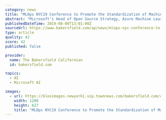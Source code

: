 ```yaml
---
category: news
title: "MLOps NYC19 Conference to Promote the Standardization of Machine Learning Operations for Real World Data Science Applications"
abstract: "Microsoft’s Head of Open Source Strategy, Azure Machine Learning and Kubeflow Co-Founder, David Aronchick said, “The number one challenge to harnessing the power of ML today is bringing models to production. To address this challenge and help speed the ..."
publishedDateTime: 2019-08-06T13:01:00Z
sourceUrl: https://www.bakersfield.com/ap/news/mlops-nyc-conference-to-promote-the-standardization-of-machine-learning/article_1cb142a5-8bf6-518f-867b-dc6c4d30db6b.html
type: article
quality: 42
score: 42
published: false

provider:
  name: The Bakersfield Californian
  id: bakersfield.com

topics:
  - AI
  - Microsoft AI

images:
  - url: https://bloximages.newyork1.vip.townnews.com/bakersfield.com/content/tncms/assets/v3/editorial/9/bf/9bfe158c-5813-5058-8821-fef9627f31ef/5d497dbe14a3a.image.jpg?resize=1200%2C627
    width: 1200
    height: 627
    title: "MLOps NYC19 Conference to Promote the Standardization of Machine Learning Operations for Real World Data Science Applications"
---
```

